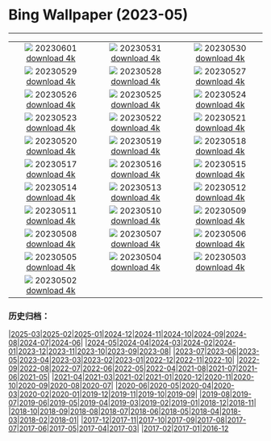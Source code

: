 # Bing Wallpaper (2023-05)
**************
| | | |
|:-:|:-:|:-:|
| ![](https://www.bing.com/th?id=OHR.WorldOtterDay_EN-US4690332709_1920x1080.jpg) 20230601 [download 4k](https://www.bing.com/th?id=OHR.WorldOtterDay_EN-US4690332709_UHD.jpg) | ![](https://www.bing.com/th?id=OHR.HiddenBeach_EN-US8990991711_1920x1080.jpg) 20230531 [download 4k](https://www.bing.com/th?id=OHR.HiddenBeach_EN-US8990991711_UHD.jpg) | ![](https://www.bing.com/th?id=OHR.LanternFloating_EN-US4433076187_1920x1080.jpg) 20230530 [download 4k](https://www.bing.com/th?id=OHR.LanternFloating_EN-US4433076187_UHD.jpg) |
| ![](https://www.bing.com/th?id=OHR.TegallalangTerrace_EN-US4296943902_1920x1080.jpg) 20230529 [download 4k](https://www.bing.com/th?id=OHR.TegallalangTerrace_EN-US4296943902_UHD.jpg) | ![](https://www.bing.com/th?id=OHR.AloeDichotomum_EN-US4149828212_1920x1080.jpg) 20230528 [download 4k](https://www.bing.com/th?id=OHR.AloeDichotomum_EN-US4149828212_UHD.jpg) | ![](https://www.bing.com/th?id=OHR.WatSriSawai_EN-US3779091241_1920x1080.jpg) 20230527 [download 4k](https://www.bing.com/th?id=OHR.WatSriSawai_EN-US3779091241_UHD.jpg) |
| ![](https://www.bing.com/th?id=OHR.SaksunFaroe_EN-US3384967997_1920x1080.jpg) 20230526 [download 4k](https://www.bing.com/th?id=OHR.SaksunFaroe_EN-US3384967997_UHD.jpg) | ![](https://www.bing.com/th?id=OHR.OldFortress_EN-US3033490074_1920x1080.jpg) 20230525 [download 4k](https://www.bing.com/th?id=OHR.OldFortress_EN-US3033490074_UHD.jpg) | ![](https://www.bing.com/th?id=OHR.WesternBoxTurtle_EN-US2880487603_1920x1080.jpg) 20230524 [download 4k](https://www.bing.com/th?id=OHR.WesternBoxTurtle_EN-US2880487603_UHD.jpg) |
| ![](https://www.bing.com/th?id=OHR.BiodiverseCostaRica_EN-US2611109244_1920x1080.jpg) 20230523 [download 4k](https://www.bing.com/th?id=OHR.BiodiverseCostaRica_EN-US2611109244_UHD.jpg) | ![](https://www.bing.com/th?id=OHR.PontdArcole_EN-US2477179777_1920x1080.jpg) 20230522 [download 4k](https://www.bing.com/th?id=OHR.PontdArcole_EN-US2477179777_UHD.jpg) | ![](https://www.bing.com/th?id=OHR.EuropeanHoneybee_EN-US0859156574_1920x1080.jpg) 20230521 [download 4k](https://www.bing.com/th?id=OHR.EuropeanHoneybee_EN-US0859156574_UHD.jpg) |
| ![](https://www.bing.com/th?id=OHR.SumatranRhino_EN-US0245305253_1920x1080.jpg) 20230520 [download 4k](https://www.bing.com/th?id=OHR.SumatranRhino_EN-US0245305253_UHD.jpg) | ![](https://www.bing.com/th?id=OHR.MuseoSoumaya_EN-US2440983924_1920x1080.jpg) 20230519 [download 4k](https://www.bing.com/th?id=OHR.MuseoSoumaya_EN-US2440983924_UHD.jpg) | ![](https://www.bing.com/th?id=OHR.CormorantBridge_EN-US1902862286_1920x1080.jpg) 20230518 [download 4k](https://www.bing.com/th?id=OHR.CormorantBridge_EN-US1902862286_UHD.jpg) |
| ![](https://www.bing.com/th?id=OHR.AmericanWetlands_EN-US1844827155_1920x1080.jpg) 20230517 [download 4k](https://www.bing.com/th?id=OHR.AmericanWetlands_EN-US1844827155_UHD.jpg) | ![](https://www.bing.com/th?id=OHR.MorroJable_EN-US1772722431_1920x1080.jpg) 20230516 [download 4k](https://www.bing.com/th?id=OHR.MorroJable_EN-US1772722431_UHD.jpg) | ![](https://www.bing.com/th?id=OHR.OdocoileusVirginianus_EN-US1668598337_1920x1080.jpg) 20230515 [download 4k](https://www.bing.com/th?id=OHR.OdocoileusVirginianus_EN-US1668598337_UHD.jpg) |
| ![](https://www.bing.com/th?id=OHR.SonnyBonoPelicans_EN-US1524460012_1920x1080.jpg) 20230514 [download 4k](https://www.bing.com/th?id=OHR.SonnyBonoPelicans_EN-US1524460012_UHD.jpg) | ![](https://www.bing.com/th?id=OHR.WildLupine_EN-US1382733552_1920x1080.jpg) 20230513 [download 4k](https://www.bing.com/th?id=OHR.WildLupine_EN-US1382733552_UHD.jpg) | ![](https://www.bing.com/th?id=OHR.FootballField_EN-US1266832046_1920x1080.jpg) 20230512 [download 4k](https://www.bing.com/th?id=OHR.FootballField_EN-US1266832046_UHD.jpg) |
| ![](https://www.bing.com/th?id=OHR.CordouanLighthouse_EN-US1179388866_1920x1080.jpg) 20230511 [download 4k](https://www.bing.com/th?id=OHR.CordouanLighthouse_EN-US1179388866_UHD.jpg) | ![](https://www.bing.com/th?id=OHR.MountCetatea_EN-US0862689024_1920x1080.jpg) 20230510 [download 4k](https://www.bing.com/th?id=OHR.MountCetatea_EN-US0862689024_UHD.jpg) | ![](https://www.bing.com/th?id=OHR.TheChaps_EN-US0810025310_1920x1080.jpg) 20230509 [download 4k](https://www.bing.com/th?id=OHR.TheChaps_EN-US0810025310_UHD.jpg) |
| ![](https://www.bing.com/th?id=OHR.SealLaughing_EN-US0742497806_1920x1080.jpg) 20230508 [download 4k](https://www.bing.com/th?id=OHR.SealLaughing_EN-US0742497806_UHD.jpg) | ![](https://www.bing.com/th?id=OHR.HwangmaesanAzaleas_EN-US0649441292_1920x1080.jpg) 20230507 [download 4k](https://www.bing.com/th?id=OHR.HwangmaesanAzaleas_EN-US0649441292_UHD.jpg) | ![](https://www.bing.com/th?id=OHR.Popocatepetl_EN-US0582960818_1920x1080.jpg) 20230506 [download 4k](https://www.bing.com/th?id=OHR.Popocatepetl_EN-US0582960818_UHD.jpg) |
| ![](https://www.bing.com/th?id=OHR.RebelBase_EN-US9162228478_1920x1080.jpg) 20230505 [download 4k](https://www.bing.com/th?id=OHR.RebelBase_EN-US9162228478_UHD.jpg) | ![](https://www.bing.com/th?id=OHR.ThreeWildebeest_EN-US9446203427_1920x1080.jpg) 20230504 [download 4k](https://www.bing.com/th?id=OHR.ThreeWildebeest_EN-US9446203427_UHD.jpg) | ![](https://www.bing.com/th?id=OHR.KlostersSerneus_EN-US9360254697_1920x1080.jpg) 20230503 [download 4k](https://www.bing.com/th?id=OHR.KlostersSerneus_EN-US9360254697_UHD.jpg) |
| ![](https://www.bing.com/th?id=OHR.KoreanBell_EN-US9211069806_1920x1080.jpg) 20230502 [download 4k](https://www.bing.com/th?id=OHR.KoreanBell_EN-US9211069806_UHD.jpg) |  |  |

### 历史归档：

|[2025-03](/../2025-03/2025-03.md)|[2025-02](/../2025-02/2025-02.md)|[2025-01](/../2025-01/2025-01.md)|[2024-12](/../2024-12/2024-12.md)|[2024-11](/../2024-11/2024-11.md)|[2024-10](/../2024-10/2024-10.md)|[2024-09](/../2024-09/2024-09.md)|[2024-08](/../2024-08/2024-08.md)|[2024-07](/../2024-07/2024-07.md)|[2024-06](/../2024-06/2024-06.md)|
|[2024-05](/../2024-05/2024-05.md)|[2024-04](/../2024-04/2024-04.md)|[2024-03](/../2024-03/2024-03.md)|[2024-02](/../2024-02/2024-02.md)|[2024-01](/../2024-01/2024-01.md)|[2023-12](/../2023-12/2023-12.md)|[2023-11](/../2023-11/2023-11.md)|[2023-10](/../2023-10/2023-10.md)|[2023-09](/../2023-09/2023-09.md)|[2023-08](/../2023-08/2023-08.md)|
|[2023-07](/../2023-07/2023-07.md)|[2023-06](/../2023-06/2023-06.md)|[2023-05](/2023-05.md)|[2023-04](/../2023-04/2023-04.md)|[2023-03](/../2023-03/2023-03.md)|[2023-02](/../2023-02/2023-02.md)|[2023-01](/../2023-01/2023-01.md)|[2022-12](/../2022-12/2022-12.md)|[2022-11](/../2022-11/2022-11.md)|[2022-10](/../2022-10/2022-10.md)|
|[2022-09](/../2022-09/2022-09.md)|[2022-08](/../2022-08/2022-08.md)|[2022-07](/../2022-07/2022-07.md)|[2022-06](/../2022-06/2022-06.md)|[2022-05](/../2022-05/2022-05.md)|[2022-04](/../2022-04/2022-04.md)|[2021-08](/../2021-08/2021-08.md)|[2021-07](/../2021-07/2021-07.md)|[2021-06](/../2021-06/2021-06.md)|[2021-05](/../2021-05/2021-05.md)|
|[2021-04](/../2021-04/2021-04.md)|[2021-03](/../2021-03/2021-03.md)|[2021-02](/../2021-02/2021-02.md)|[2021-01](/../2021-01/2021-01.md)|[2020-12](/../2020-12/2020-12.md)|[2020-11](/../2020-11/2020-11.md)|[2020-10](/../2020-10/2020-10.md)|[2020-09](/../2020-09/2020-09.md)|[2020-08](/../2020-08/2020-08.md)|[2020-07](/../2020-07/2020-07.md)|
|[2020-06](/../2020-06/2020-06.md)|[2020-05](/../2020-05/2020-05.md)|[2020-04](/../2020-04/2020-04.md)|[2020-03](/../2020-03/2020-03.md)|[2020-02](/../2020-02/2020-02.md)|[2020-01](/../2020-01/2020-01.md)|[2019-12](/../2019-12/2019-12.md)|[2019-11](/../2019-11/2019-11.md)|[2019-10](/../2019-10/2019-10.md)|[2019-09](/../2019-09/2019-09.md)|
|[2019-08](/../2019-08/2019-08.md)|[2019-07](/../2019-07/2019-07.md)|[2019-06](/../2019-06/2019-06.md)|[2019-05](/../2019-05/2019-05.md)|[2019-04](/../2019-04/2019-04.md)|[2019-03](/../2019-03/2019-03.md)|[2019-02](/../2019-02/2019-02.md)|[2019-01](/../2019-01/2019-01.md)|[2018-12](/../2018-12/2018-12.md)|[2018-11](/../2018-11/2018-11.md)|
|[2018-10](/../2018-10/2018-10.md)|[2018-09](/../2018-09/2018-09.md)|[2018-08](/../2018-08/2018-08.md)|[2018-07](/../2018-07/2018-07.md)|[2018-06](/../2018-06/2018-06.md)|[2018-05](/../2018-05/2018-05.md)|[2018-04](/../2018-04/2018-04.md)|[2018-03](/../2018-03/2018-03.md)|[2018-02](/../2018-02/2018-02.md)|[2018-01](/../2018-01/2018-01.md)|
|[2017-12](/../2017-12/2017-12.md)|[2017-11](/../2017-11/2017-11.md)|[2017-10](/../2017-10/2017-10.md)|[2017-09](/../2017-09/2017-09.md)|[2017-08](/../2017-08/2017-08.md)|[2017-07](/../2017-07/2017-07.md)|[2017-06](/../2017-06/2017-06.md)|[2017-05](/../2017-05/2017-05.md)|[2017-04](/../2017-04/2017-04.md)|[2017-03](/../2017-03/2017-03.md)|
|[2017-02](/../2017-02/2017-02.md)|[2017-01](/../2017-01/2017-01.md)|[2016-12](/../2016-12/2016-12.md)